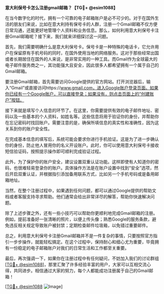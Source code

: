 **意大利保号卡怎么注册gmail邮箱？【TG💪+ @esim1088】**

在当今数字化的时代，拥有一个可靠的电子邮箱账户是必不可少的。对于在国外生活的朋友们来说，比如在意大利持有保号卡的人群，注册一个Gmail邮箱不仅方便日常沟通，还能更好地管理个人资料和业务信息。那么，如何利用意大利保号卡注册Gmail邮箱呢？接下来，我们就来详细探讨这一问题。

首先，我们需要明确什么是意大利保号卡。保号卡是一种特殊的电话卡，它允许用户在保留原有手机号码的同时，在国外使用当地的网络服务。这对于那些经常出国或者长期居住在国外的人来说，是非常实用的一种工具。而Gmail作为全球最大的电子邮件服务商之一，其功能强大且安全，因此很多人都希望拥有一个属于自己的Gmail邮箱。

要注册Gmail邮箱，首先需要访问Google提供的官方网站。打开浏览器后，输入“Gmail”或直接访问https://www.gmail.com，进入Google账户登录页面。如果你已经有一个Google账户，可以直接登录；如果没有，则点击页面上的“创建账户”按钮。

接下来就是填写个人信息的环节了。在这里，你需要提供有效的电子邮件地址、密码以及一些基本的个人资料，如姓名等。这些信息将用于验证你的身份，并帮助你在忘记密码时找回账户。需要注意的是，确保所填信息的真实性和准确性，因为这关系到你的账户安全性。

在完成基本信息的填写后，系统可能会要求你进行手机验证。这是为了进一步确认你的身份，防止他人冒用你的名义开设账户。此时，你可以使用意大利保号卡接收短信验证码，按照提示操作即可顺利完成验证过程。

此外，为了保护你的账户安全，建议设置双重认证功能。这样即使有人知道你的密码，也很难轻易登录你的账户。具体操作方法是在账户设置中找到“安全”选项，然后开启双重认证，并根据指引添加备用联系方式，比如另一个手机号码或是备用邮箱地址。

当然，在整个注册过程中，如果遇到任何问题，都可以通过Google提供的帮助文档或者客服支持寻求帮助。他们通常会给出非常详尽的解答，帮助你快速解决问题。

除了上述步骤之外，还有一些小技巧可以帮助你更顺利地完成Gmail邮箱的注册。例如，提前准备好一张清晰的照片，以便上传头像；熟悉Google的服务条款，避免违反相关规定导致账户被封禁；定期检查邮件垃圾箱，以免错过重要邮件。

总之，利用意大利保号卡注册Gmail邮箱并不是一件复杂的事情，只要按照官方指引一步步操作，就能轻松搞定。在这个过程中，保持耐心和细心尤为重要，毕竟拥有一份稳定的电子邮箱账户对我们的日常生活和工作都至关重要。

最后，再次强调一下，如果你在注册过程中有任何疑问，不妨加入我们的讨论群组[[TG💪+ @esim1088](https://t.me/s/esim1088)]，那里汇聚了许多经验丰富的用户，大家可以互相交流心得，共同进步。相信通过大家的努力，每个人都能成功注册属于自己的Gmail邮箱！

[[TG💪+ @esim1088](https://t.me/s/esim1088) ![Image](https://i.postimg.cc/4NQfJmqS/Snipaste-2025-05-13-00-14-12.png)]